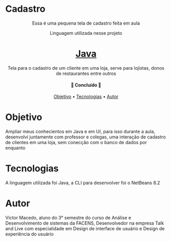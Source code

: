 # Cadastro

<p align="center">Essa é uma pequena tela de cadastro feita em aula</p>

<p align="center"> Linguagem utilizada nesse projeto
<h1 align="center">
    <a href= "https://www.java.com/pt-BR/"> Java</a>

</h1>
<p align="center">Tela para o cadastro de um cliente em uma loja, serve para lojistas, donos de restaurantes entre outros</p>

<h4 align="center"> 
	🚧  Concluído  🚧
</h4>

<p align="center">
 <a href="# Objetivo">Objetivo</a> •
 <a href="# Tecnologias">Tecnologias</a> • 
 <a href="# Autor">Autor</a>
</p>

# Objetivo

<p> Ampliar meus conhecientos em Java e em UI, para isso durante a aula, desenvolvi juntamente com professor e colegas, 
  uma interação de cadastro de clientes em uma loja, sem conecção com o banco de dados por enquanto
  <p/>
  
# Tecnologias

<p> A linguagem utilizada foi Java, a CLI para desenvolver foi o NetBeans 8.2 <p/>

# Autor

<p> Victor Macedo, aluno do 3° semestre do curso de Análise e Desenvolvimento de sistemas da FACENS, Desenvolvedor na empresa Talk and Live
  com especialidade em Design de interface de usuário e Design de experiência do usuário <p/>
  
